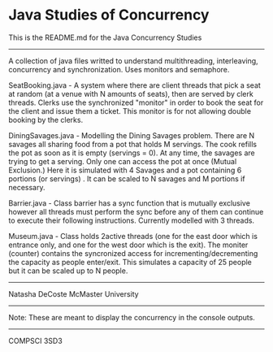 # Java Studies of Concurrency

This is the README.md for the Java Concurrency Studies

**************************************

A collection of java files writted to understand multithreading, interleaving, concurrency and synchronization. Uses monitors and semaphore. 

SeatBooking.java - A system where there are client threads that pick a seat at random (at a venue with N amounts of seats), then are served by clerk threads. Clerks use the synchronized "monitor" in order to book the seat for the client and issue them a ticket. This monitor is for not allowing double booking by the clerks.

DiningSavages.java - Modelling the Dining Savages problem. There are N savages all sharing food from a pot that holds M servings. The cook refills the pot as soon as it is empty (servings = 0). At any time, the savages are trying to get a serving. Only one can access the pot at once (Mutual Exclusion.) Here it is simulated with 4 Savages and a pot containing 6 portions (or servings)
. It can be scaled to N savages and M portions if necessary.

Barrier.java - Class barrier has a sync function that is mutually exclusive however all threads must perform the sync before any of them can continue to execute their following instructions. Currently modelled with 3 threads. 

Museum.java - Class holds 2active threads (one for the east door which is entrance only, and one for the west door which is the exit). The moniter (counter) contains the syncronized access for incrementing/decrementing the capacity as people enter/exit. This simulates a capacity of 25 people but it can be scaled up to N people. 


***************************************

Natasha DeCoste
McMaster University

****************************************

Note: These are meant to display the concurrency in the console outputs.

****************************************

COMPSCI 3SD3